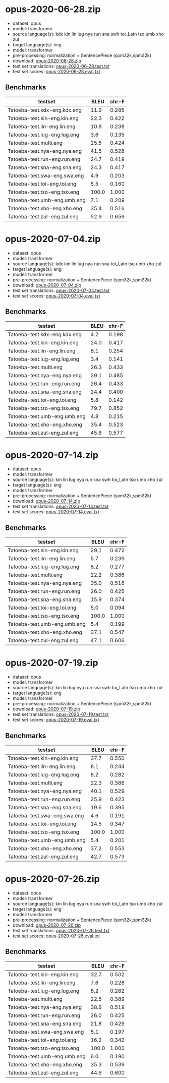 # opus-2020-06-28.zip

* dataset: opus
* model: transformer
* source language(s): kdx kin lin lug nya run sna swh toi_Latn tso umb xho zul
* target language(s): eng
* model: transformer
* pre-processing: normalization + SentencePiece (spm32k,spm32k)
* download: [opus-2020-06-28.zip](https://object.pouta.csc.fi/Tatoeba-MT-models/bnt-eng/opus-2020-06-28.zip)
* test set translations: [opus-2020-06-28.test.txt](https://object.pouta.csc.fi/Tatoeba-MT-models/bnt-eng/opus-2020-06-28.test.txt)
* test set scores: [opus-2020-06-28.eval.txt](https://object.pouta.csc.fi/Tatoeba-MT-models/bnt-eng/opus-2020-06-28.eval.txt)

## Benchmarks

| testset               | BLEU  | chr-F |
|-----------------------|-------|-------|
| Tatoeba-test.kdx-eng.kdx.eng 	| 11.9 	| 0.285 |
| Tatoeba-test.kin-eng.kin.eng 	| 22.3 	| 0.422 |
| Tatoeba-test.lin-eng.lin.eng 	| 10.8 	| 0.238 |
| Tatoeba-test.lug-eng.lug.eng 	| 3.6 	| 0.135 |
| Tatoeba-test.multi.eng 	| 25.5 	| 0.424 |
| Tatoeba-test.nya-eng.nya.eng 	| 41.5 	| 0.528 |
| Tatoeba-test.run-eng.run.eng 	| 24.7 	| 0.419 |
| Tatoeba-test.sna-eng.sna.eng 	| 24.3 	| 0.417 |
| Tatoeba-test.swa-eng.swa.eng 	| 4.9 	| 0.203 |
| Tatoeba-test.toi-eng.toi.eng 	| 5.5 	| 0.160 |
| Tatoeba-test.tso-eng.tso.eng 	| 100.0 	| 1.000 |
| Tatoeba-test.umb-eng.umb.eng 	| 7.1 	| 0.209 |
| Tatoeba-test.xho-eng.xho.eng 	| 35.4 	| 0.516 |
| Tatoeba-test.zul-eng.zul.eng 	| 52.9 	| 0.659 |

# opus-2020-07-04.zip

* dataset: opus
* model: transformer
* source language(s): kdx kin lin lug nya run sna toi_Latn tso umb xho zul
* target language(s): eng
* model: transformer
* pre-processing: normalization + SentencePiece (spm32k,spm32k)
* download: [opus-2020-07-04.zip](https://object.pouta.csc.fi/Tatoeba-MT-models/bnt-eng/opus-2020-07-04.zip)
* test set translations: [opus-2020-07-04.test.txt](https://object.pouta.csc.fi/Tatoeba-MT-models/bnt-eng/opus-2020-07-04.test.txt)
* test set scores: [opus-2020-07-04.eval.txt](https://object.pouta.csc.fi/Tatoeba-MT-models/bnt-eng/opus-2020-07-04.eval.txt)

## Benchmarks

| testset               | BLEU  | chr-F |
|-----------------------|-------|-------|
| Tatoeba-test.kdx-eng.kdx.eng 	| 4.2 	| 0.198 |
| Tatoeba-test.kin-eng.kin.eng 	| 24.0 	| 0.417 |
| Tatoeba-test.lin-eng.lin.eng 	| 8.1 	| 0.254 |
| Tatoeba-test.lug-eng.lug.eng 	| 3.4 	| 0.141 |
| Tatoeba-test.multi.eng 	| 26.3 	| 0.433 |
| Tatoeba-test.nya-eng.nya.eng 	| 29.1 	| 0.485 |
| Tatoeba-test.run-eng.run.eng 	| 26.4 	| 0.433 |
| Tatoeba-test.sna-eng.sna.eng 	| 24.4 	| 0.400 |
| Tatoeba-test.toi-eng.toi.eng 	| 5.8 	| 0.142 |
| Tatoeba-test.tso-eng.tso.eng 	| 79.7 	| 0.852 |
| Tatoeba-test.umb-eng.umb.eng 	| 4.8 	| 0.215 |
| Tatoeba-test.xho-eng.xho.eng 	| 35.4 	| 0.523 |
| Tatoeba-test.zul-eng.zul.eng 	| 45.6 	| 0.577 |

# opus-2020-07-14.zip

* dataset: opus
* model: transformer
* source language(s): kin lin lug nya run sna swh toi_Latn tso umb xho zul
* target language(s): eng
* model: transformer
* pre-processing: normalization + SentencePiece (spm32k,spm32k)
* download: [opus-2020-07-14.zip](https://object.pouta.csc.fi/Tatoeba-MT-models/bnt-eng/opus-2020-07-14.zip)
* test set translations: [opus-2020-07-14.test.txt](https://object.pouta.csc.fi/Tatoeba-MT-models/bnt-eng/opus-2020-07-14.test.txt)
* test set scores: [opus-2020-07-14.eval.txt](https://object.pouta.csc.fi/Tatoeba-MT-models/bnt-eng/opus-2020-07-14.eval.txt)

## Benchmarks

| testset               | BLEU  | chr-F |
|-----------------------|-------|-------|
| Tatoeba-test.kin-eng.kin.eng 	| 29.1 	| 0.472 |
| Tatoeba-test.lin-eng.lin.eng 	| 5.7 	| 0.239 |
| Tatoeba-test.lug-eng.lug.eng 	| 8.2 	| 0.277 |
| Tatoeba-test.multi.eng 	| 22.2 	| 0.386 |
| Tatoeba-test.nya-eng.nya.eng 	| 35.0 	| 0.516 |
| Tatoeba-test.run-eng.run.eng 	| 26.0 	| 0.425 |
| Tatoeba-test.sna-eng.sna.eng 	| 15.9 	| 0.374 |
| Tatoeba-test.toi-eng.toi.eng 	| 5.0 	| 0.094 |
| Tatoeba-test.tso-eng.tso.eng 	| 100.0 	| 1.000 |
| Tatoeba-test.umb-eng.umb.eng 	| 5.4 	| 0.199 |
| Tatoeba-test.xho-eng.xho.eng 	| 37.1 	| 0.547 |
| Tatoeba-test.zul-eng.zul.eng 	| 47.1 	| 0.606 |

# opus-2020-07-19.zip

* dataset: opus
* model: transformer
* source language(s): kin lin lug nya run sna swh toi_Latn tso umb xho zul
* target language(s): eng
* model: transformer
* pre-processing: normalization + SentencePiece (spm32k,spm32k)
* download: [opus-2020-07-19.zip](https://object.pouta.csc.fi/Tatoeba-MT-models/bnt-eng/opus-2020-07-19.zip)
* test set translations: [opus-2020-07-19.test.txt](https://object.pouta.csc.fi/Tatoeba-MT-models/bnt-eng/opus-2020-07-19.test.txt)
* test set scores: [opus-2020-07-19.eval.txt](https://object.pouta.csc.fi/Tatoeba-MT-models/bnt-eng/opus-2020-07-19.eval.txt)

## Benchmarks

| testset               | BLEU  | chr-F |
|-----------------------|-------|-------|
| Tatoeba-test.kin-eng.kin.eng 	| 37.7 	| 0.550 |
| Tatoeba-test.lin-eng.lin.eng 	| 8.1 	| 0.244 |
| Tatoeba-test.lug-eng.lug.eng 	| 8.2 	| 0.282 |
| Tatoeba-test.multi.eng 	| 22.3 	| 0.386 |
| Tatoeba-test.nya-eng.nya.eng 	| 40.1 	| 0.529 |
| Tatoeba-test.run-eng.run.eng 	| 25.9 	| 0.423 |
| Tatoeba-test.sna-eng.sna.eng 	| 19.6 	| 0.395 |
| Tatoeba-test.swa-eng.swa.eng 	| 4.6 	| 0.191 |
| Tatoeba-test.toi-eng.toi.eng 	| 14.5 	| 0.347 |
| Tatoeba-test.tso-eng.tso.eng 	| 100.0 	| 1.000 |
| Tatoeba-test.umb-eng.umb.eng 	| 5.4 	| 0.201 |
| Tatoeba-test.xho-eng.xho.eng 	| 37.2 	| 0.553 |
| Tatoeba-test.zul-eng.zul.eng 	| 42.7 	| 0.573 |

# opus-2020-07-26.zip

* dataset: opus
* model: transformer
* source language(s): kin lin lug nya run sna swh toi_Latn tso umb xho zul
* target language(s): eng
* model: transformer
* pre-processing: normalization + SentencePiece (spm32k,spm32k)
* download: [opus-2020-07-26.zip](https://object.pouta.csc.fi/Tatoeba-MT-models/bnt-eng/opus-2020-07-26.zip)
* test set translations: [opus-2020-07-26.test.txt](https://object.pouta.csc.fi/Tatoeba-MT-models/bnt-eng/opus-2020-07-26.test.txt)
* test set scores: [opus-2020-07-26.eval.txt](https://object.pouta.csc.fi/Tatoeba-MT-models/bnt-eng/opus-2020-07-26.eval.txt)

## Benchmarks

| testset               | BLEU  | chr-F |
|-----------------------|-------|-------|
| Tatoeba-test.kin-eng.kin.eng 	| 32.7 	| 0.502 |
| Tatoeba-test.lin-eng.lin.eng 	| 7.6 	| 0.228 |
| Tatoeba-test.lug-eng.lug.eng 	| 8.2 	| 0.282 |
| Tatoeba-test.multi.eng 	| 22.5 	| 0.389 |
| Tatoeba-test.nya-eng.nya.eng 	| 38.6 	| 0.519 |
| Tatoeba-test.run-eng.run.eng 	| 26.0 	| 0.425 |
| Tatoeba-test.sna-eng.sna.eng 	| 21.8 	| 0.429 |
| Tatoeba-test.swa-eng.swa.eng 	| 5.1 	| 0.197 |
| Tatoeba-test.toi-eng.toi.eng 	| 16.2 	| 0.342 |
| Tatoeba-test.tso-eng.tso.eng 	| 100.0 	| 1.000 |
| Tatoeba-test.umb-eng.umb.eng 	| 6.0 	| 0.190 |
| Tatoeba-test.xho-eng.xho.eng 	| 35.3 	| 0.539 |
| Tatoeba-test.zul-eng.zul.eng 	| 44.6 	| 0.600 |

